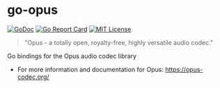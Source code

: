 # go-opus

[![GoDoc](https://godoc.org/github.com/crow-misia/go-opus?status.svg)](https://godoc.org/github.com/crow-misia/go-opus)
[![Go Report Card](https://goreportcard.com/badge/github.com/crow-misia/go-opus)](https://goreportcard.com/report/github.com/crow-misia/go-opus)
[![MIT License](https://img.shields.io/github/license/crow-misia/go-opus)](LICENSE)

> "Opus - a totally open, royalty-free, highly versatile audio codec."

Go bindings for the Opus audio codec library

* For more information and documentation for Opus: https://opus-codec.org/
